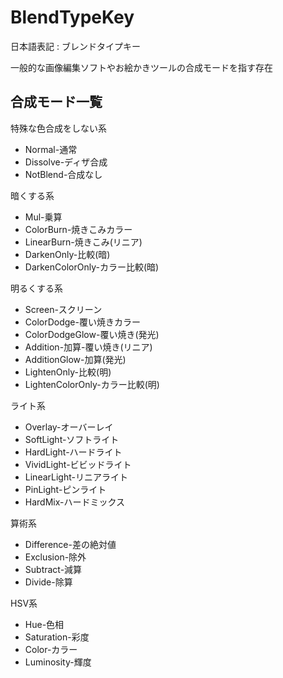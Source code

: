 # BlendTypeKey

日本語表記 : ブレンドタイプキー

一般的な画像編集ソフトやお絵かきツールの合成モードを指す存在

## 合成モード一覧

特殊な色合成をしない系

- Normal-通常
- Dissolve-ディザ合成
- NotBlend-合成なし

暗くする系

- Mul-乗算
- ColorBurn-焼きこみカラー
- LinearBurn-焼きこみ(リニア)
- DarkenOnly-比較(暗)
- DarkenColorOnly-カラー比較(暗)

明るくする系

- Screen-スクリーン
- ColorDodge-覆い焼きカラー
- ColorDodgeGlow-覆い焼き(発光)
- Addition-加算-覆い焼き(リニア)
- AdditionGlow-加算(発光)
- LightenOnly-比較(明)
- LightenColorOnly-カラー比較(明)

ライト系

- Overlay-オーバーレイ
- SoftLight-ソフトライト
- HardLight-ハードライト
- VividLight-ビビッドライト
- LinearLight-リニアライト
- PinLight-ピンライト
- HardMix-ハードミックス

算術系

- Difference-差の絶対値
- Exclusion-除外
- Subtract-減算
- Divide-除算

HSV系

- Hue-色相
- Saturation-彩度
- Color-カラー
- Luminosity-輝度